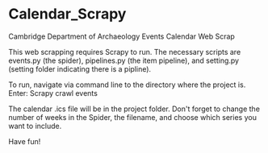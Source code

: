 # Calendar_Scrapy
Cambridge Department of Archaeology Events Calendar Web Scrap

This web scrapping requires Scrapy to run. 
The necessary scripts are events.py (the spider), pipelines.py (the item pipeline), and setting.py (setting folder 
indicating there is a pipline).

To run, navigate via command line to the directory where the project is. Enter:
Scrapy crawl events

The calendar .ics file will be in the project folder. 
Don't forget to change the number of weeks in the Spider, the filename, and choose which series you want to include. 

Have fun!
